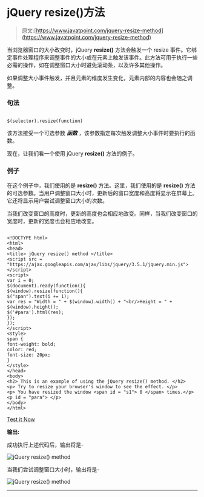 # jQuery resize()方法

> 原文:[https://www.javatpoint.com/jquery-resize-method](https://www.javatpoint.com/jquery-resize-method)

当浏览器窗口的大小改变时，jQuery **resize()** 方法会触发一个 resize 事件。它绑定事件处理程序来调整事件的大小或在元素上触发该事件。此方法可用于执行一些必需的操作，如在调整窗口大小时避免滚动条，以及许多其他操作。

如果调整大小事件触发，并且元素的维度发生变化，元素内部的内容也会随之调整。

### 句法

```

$(selector).resize(function)

```

该方法接受一个可选参数 ***函数*** ，该参数指定每次触发调整大小事件时要执行的函数。

现在，让我们看一个使用 jQuery **resize()** 方法的例子。

### 例子

在这个例子中，我们使用的是 **resize()** 方法。这里，我们使用的是 **resize()** 方法的可选参数。当用户调整窗口大小时，更新后的窗口宽度和高度将显示在屏幕上。它还将显示用户尝试调整窗口大小的次数。

当我们改变窗口的高度时，更新的高度也会相应地改变。同样，当我们改变窗口的宽度时，更新的宽度也会相应地改变。

```

<!DOCTYPE html>
<html>
<head>
<title> jQuery resize() method </title>
<script src = "https://ajax.googleapis.com/ajax/libs/jquery/3.5.1/jquery.min.js"> </script>
<script>
var i = 0;
$(document).ready(function(){
$(window).resize(function(){
$("span").text(i += 1);
var res = "Width = " + $(window).width() + "<br/>Height = " + $(window).height();
$('#para').html(res);
});
});
</script>
<style>
span {
font-weight: bold;
color: red;
font-size: 20px;
}
</style>
</head>
<body>
<h2> This is an example of using the jQuery resize() method. </h2>
<p> Try to resize your browser's window to see the effect. </p>
<p> You have resized the window <span id = "s1"> 0 </span> times.</p>
<p id = "para"> </p>
</body>
</html>

```

[Test it Now](https://www.javatpoint.com/oprweb/test.jsp?filename=jquery-resize-method1)

**输出:**

成功执行上述代码后，输出将是-

![jQuery resize() method](../Images/c1851f1924238995c91b400c3dcf872f.png)

当我们尝试调整窗口大小时，输出将是-

![jQuery resize() method](../Images/3c8add66d00f4410dc7df7409feb8ec0.png)

* * *